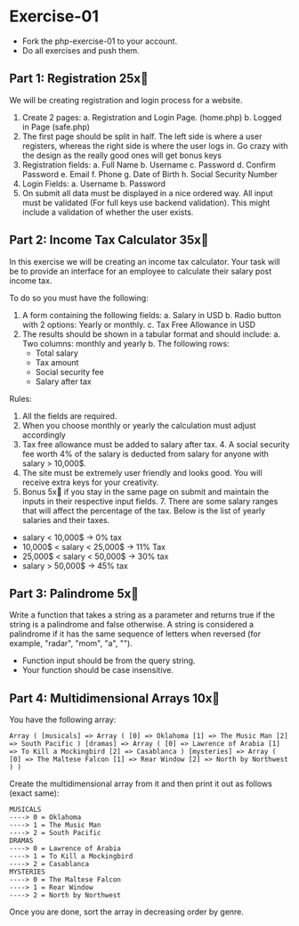 # Exercise-01

* Fork the php-exercise-01 to your account.
* Do all exercises and push them.

## Part 1: Registration 25x🔑

We will be creating registration and login process for a website.

1. Create 2 pages:  a. Registration and Login Page. \(home.php\)  b. Logged in Page \(safe.php\) 
2. The first page should be split in half. The left side is where a user registers, whereas the right side is where the user logs in. Go crazy with the design as the really good ones will get bonus keys
3. Registration fields:  a. Full Name  b. Username  c. Password  d. Confirm Password  e. Email  f. Phone  g. Date of Birth  h. Social Security Number 
4. Login Fields:  a. Username  b. Password 
5. On submit all data must be displayed in a nice ordered way. All input must be validated \(For full keys use backend validation\). This might include a validation of whether the user exists.

## Part 2: Income Tax Calculator 35x🔑

In this exercise we will be creating an income tax calculator. Your task will be to provide an interface for an employee to calculate their salary post income tax.

To do so you must have the following:

1. A form containing the following fields:  a. Salary in USD   b. Radio button with 2 options: Yearly or monthly.   c. Tax Free Allowance in USD  
2. The results should be shown in a tabular format and should include:   a. Two columns: monthly and yearly   b. The following rows:
   * Total salary
   * Tax amount
   * Social security fee
   * Salary after tax  

Rules:  
 1. All the fields are required.   
 2. When you choose monthly or yearly the calculation must adjust accordingly   
 3. Tax free allowance must be added to salary after tax. 4. A social security fee worth 4% of the salary is deducted from salary for anyone with salary &gt; 10,000$.  
 5. The site must be extremely user friendly and looks good. You will receive extra keys for your creativity.  
 6. Bonus 5x🔑 if you stay in the same page on submit and maintain the inputs in their respective input fields. 7. There are some salary ranges that will affect the percentage of the tax. Below is the list of yearly salaries and their taxes.

* salary &lt; 10,000$ -&gt; 0% tax
* 10,000$ &lt; salary &lt; 25,000$ -&gt; 11% Tax
* 25,000$ &lt; salary &lt; 50,000$ -&gt; 30% tax
* salary &gt; 50,000$ -&gt; 45% tax

## Part 3: Palindrome 5x🔑

Write a function that takes a string as a parameter and returns true if the string is a palindrome and false otherwise. A string is considered a palindrome if it has the same sequence of letters when reversed \(for example, "radar", "mom", "a", ""\).

* Function input should be from the query string.
* Your function should be case insensitive.

## Part 4: Multidimensional Arrays 10x🔑

You have the following array:

```text
Array ( [musicals] => Array ( [0] => Oklahoma [1] => The Music Man [2] => South Pacific ) [dramas] => Array ( [0] => Lawrence of Arabia [1] => To Kill a Mockingbird [2] => Casablanca ) [mysteries] => Array ( [0] => The Maltese Falcon [1] => Rear Window [2] => North by Northwest ) )
```

Create the multidimensional array from it and then print it out as follows \(exact same\):

```text
MUSICALS
----> 0 = Oklahoma
----> 1 = The Music Man
----> 2 = South Pacific
DRAMAS
----> 0 = Lawrence of Arabia
----> 1 = To Kill a Mockingbird
----> 2 = Casablanca
MYSTERIES
----> 0 = The Maltese Falcon
----> 1 = Rear Window
----> 2 = North by Northwest
```

Once you are done, sort the array in decreasing order by genre.

